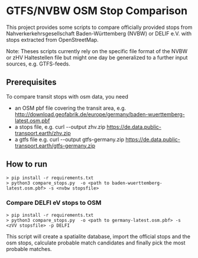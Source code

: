 # GTFS/NVBW OSM Stop Comparison
This project provides some scripts to compare officially provided stops from Nahverkerkehrsgesellschaft Baden-Württemberg (NVBW) or DELIF e.V. with stops extracted from OpenStreetMap.

Note: Theses scripts currently rely on the specific file format of the NVBW or zHV Haltestellen file but might one day be generalized to a further input sources, e.g. GTFS-feeds.

## Prerequisites

To compare transit stops with osm data, you need
* an OSM pbf file covering the transit area, e.g.
  http://download.geofabrik.de/europe/germany/baden-wuerttemberg-latest.osm.pbf
* a stops file, e.g. curl --output zhv.zip https://de.data.public-transport.earth/zhv.zip
* a gtfs file e.g. curl --output gtfs-germany.zip https://de.data.public-transport.earth/gtfs-germany.zip



## How to run
```
> pip install -r requirements.txt
> python3 compare_stops.py  -o <path to baden-wuerttemberg-latest.osm.pbf> -s <nvbw stopsfile>
```

### Compare DELFI eV stops to OSM
```
> pip install -r requirements.txt
> python3 compare_stops.py  -o <path to germany-latest.osm.pbf> -s <zVV stopsfile> -p DELFI
```


This script will create a spatialite database, import the official stops and the osm stops, calculate probable match candidates and finally pick the most probable matches.
